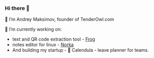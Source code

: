 ### Hi there 👋

👋 I’m Andrey Maksimov, founder of TenderOwl.com

🔭 I’m currently working on:
- text and QR code extraction tool - [Frog](https://github.com/tenderowl/frog)
- notes editor for linux - [Norka](https://github.com/tenderowl/norka)
- And building my startup - 🌻 Calendula - leave planner for teams.
